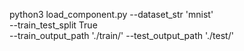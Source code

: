 python3 load_component.py --dataset_str 'mnist' \
  --train_test_split True \
  --train_output_path './train/' 
  --test_output_path './test/' 
